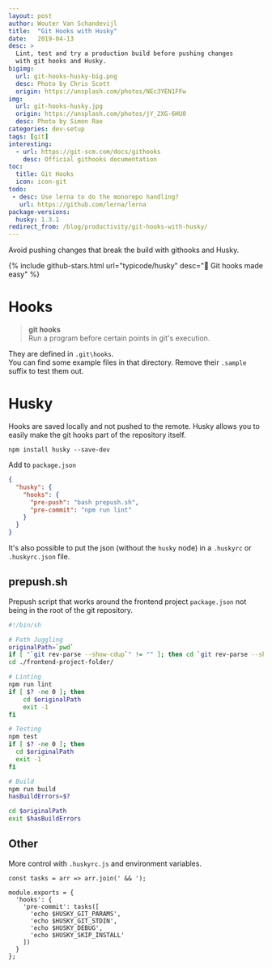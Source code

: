```yaml
---
layout: post
author: Wouter Van Schandevijl
title:  "Git Hooks with Husky"
date:   2019-04-13
desc: >
  Lint, test and try a production build before pushing changes
  with git hooks and Husky.
bigimg:
  url: git-hooks-husky-big.png
  desc: Photo by Chris Scott
  origin: https://unsplash.com/photos/NEc3YEN1FFw
img:
  url: git-hooks-husky.jpg
  origin: https://unsplash.com/photos/jY_2XG-6HU0
  desc: Photo by Simon Rae
categories: dev-setup
tags: [git]
interesting:
  - url: https://git-scm.com/docs/githooks
    desc: Official githooks documentation
toc:
  title: Git Hooks
  icon: icon-git
todo:
 - desc: Use lerna to do the monorepo handling?
   url: https://github.com/lerna/lerna
package-versions:
  husky: 1.3.1
redirect_from: /blog/productivity/git-hooks-with-husky/
---
```


Avoid pushing changes that break the build with githooks and Husky.

{% include github-stars.html url="typicode/husky" desc="🐺 Git hooks made easy" %}

<!--more-->

# Hooks

> **git hooks**  
> Run a program before certain points in git's execution.

They are defined in `.git\hooks`. <!-- (config: `core.hooksPath`) -->  
You can find some example files in that directory. Remove their `.sample` suffix
to test them out.


# Husky

Hooks are saved locally and not pushed to the remote.
Husky allows you to easily make the git hooks part of the repository itself.

```
npm install husky --save-dev
```

Add to `package.json`
```json
{
  "husky": {
    "hooks": {
      "pre-push": "bash prepush.sh",
      "pre-commit": "npm run lint"
    }
  }
}
```

It's also possible to put the json (without the `husky` node)
in a `.huskyrc` or `.huskyrc.json` file.


## prepush.sh

Prepush script that works around the frontend project `package.json` not being in the
root of the git repository.

```bash
#!/bin/sh

# Path Juggling
originalPath=`pwd`
if [ "`git rev-parse --show-cdup`" != "" ]; then cd `git rev-parse --show-cdup`; fi
cd ./frontend-project-folder/

# Linting
npm run lint
if [ $? -ne 0 ]; then
    cd $originalPath
    exit -1
fi

# Testing
npm test
if [ $? -ne 0 ]; then
  cd $originalPath
  exit -1
fi

# Build
npm run build
hasBuildErrors=$?

cd $originalPath
exit $hasBuildErrors
```

## Other

More control with `.huskyrc.js` and environment variables.

```
const tasks = arr => arr.join(' && ');

module.exports = {
  'hooks': {
    'pre-commit': tasks([
      'echo $HUSKY_GIT_PARAMS',
      'echo $HUSKY_GIT_STDIN',
      'echo $HUSKY_DEBUG',
      'echo $HUSKY_SKIP_INSTALL'
    ])
  }
};
```
